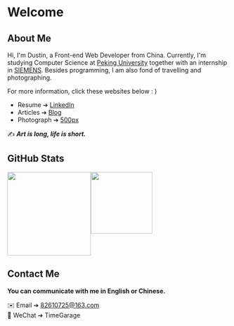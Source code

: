 # Welcome
## About Me

Hi, I'm Dustin, a Front-end Web Developer from China. Currently, I'm studying Computer Science at [Peking University](https://www.pku.edu.cn) together with an internship in [SIEMENS](https://www.siemens.com/global/en.html). Besides programming, I am also fond of travelling and photographing. 

For more information,  click these websites below : )
- Resume ➔ [LinkedIn](https://www.linkedin.com/in/dustinpeng)
- Articles ➔ [Blog](https://timegarage.github.io)
- Photograph ➔ [500px](https://500px.com.cn/dustinpeng)

✍️ ***Art is long, life is short.***

## GitHub Stats

<div style="display: inline-block;"><img src="https://github-readme-stats.vercel.app/api?username=TimeGarage&count_private=true&hide_border=true&show_icons=true&theme=vue" height="190px" style="vertical-align:top;"/><img src="https://github-readme-stats.vercel.app/api/top-langs/?hide=jupyter+notebook&theme=vue&username=TimeGarage&hide_border=true&layout=compact" height="140px" /></div>


## Contact Me

**You can communicate with me in English or Chinese.** 

✉️ Email ➔ 82610725@163.com</br>
💬 WeChat ➔ TimeGarage

